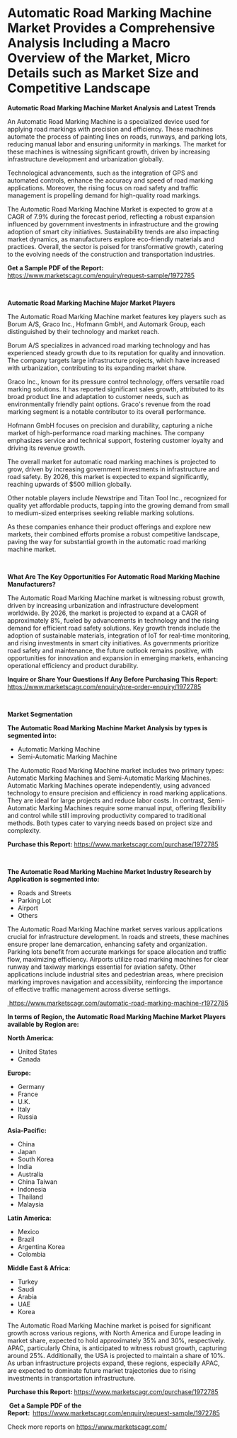 <p><h1>Automatic Road Marking Machine Market Provides a Comprehensive Analysis Including a Macro Overview of the Market, Micro Details such as Market Size and Competitive Landscape</h1></p><p><strong>Automatic Road Marking Machine Market Analysis and Latest Trends</strong></p>
<p><p>An Automatic Road Marking Machine is a specialized device used for applying road markings with precision and efficiency. These machines automate the process of painting lines on roads, runways, and parking lots, reducing manual labor and ensuring uniformity in markings. The market for these machines is witnessing significant growth, driven by increasing infrastructure development and urbanization globally. </p><p>Technological advancements, such as the integration of GPS and automated controls, enhance the accuracy and speed of road marking applications. Moreover, the rising focus on road safety and traffic management is propelling demand for high-quality road markings. </p><p>The Automatic Road Marking Machine Market is expected to grow at a CAGR of 7.9% during the forecast period, reflecting a robust expansion influenced by government investments in infrastructure and the growing adoption of smart city initiatives. Sustainability trends are also impacting market dynamics, as manufacturers explore eco-friendly materials and practices. Overall, the sector is poised for transformative growth, catering to the evolving needs of the construction and transportation industries.</p></p>
<p><strong>Get a Sample PDF of the Report:&nbsp;</strong> <a href="https://www.marketscagr.com/enquiry/request-sample/1972785?utm_campaign=3019&utm_medium=2&utm_source=Github&utm_content=ia&utm_term=10042025&utm_id=automatic-road-marking-machine">https://www.marketscagr.com/enquiry/request-sample/1972785</a></p>
<p>&nbsp;</p>
<p><strong>Automatic Road Marking Machine Major Market Players</strong></p>
<p><p>The Automatic Road Marking Machine market features key players such as Borum A/S, Graco Inc., Hofmann GmbH, and Automark Group, each distinguished by their technology and market reach. </p><p>Borum A/S specializes in advanced road marking technology and has experienced steady growth due to its reputation for quality and innovation. The company targets large infrastructure projects, which have increased with urbanization, contributing to its expanding market share.</p><p>Graco Inc., known for its pressure control technology, offers versatile road marking solutions. It has reported significant sales growth, attributed to its broad product line and adaptation to customer needs, such as environmentally friendly paint options. Graco's revenue from the road marking segment is a notable contributor to its overall performance.</p><p>Hofmann GmbH focuses on precision and durability, capturing a niche market of high-performance road marking machines. The company emphasizes service and technical support, fostering customer loyalty and driving its revenue growth.</p><p>The overall market for automatic road marking machines is projected to grow, driven by increasing government investments in infrastructure and road safety. By 2026, this market is expected to expand significantly, reaching upwards of $500 million globally.</p><p>Other notable players include Newstripe and Titan Tool Inc., recognized for quality yet affordable products, tapping into the growing demand from small to medium-sized enterprises seeking reliable marking solutions.</p><p>As these companies enhance their product offerings and explore new markets, their combined efforts promise a robust competitive landscape, paving the way for substantial growth in the automatic road marking machine market.</p></p>
<p>&nbsp;</p>
<p><strong>What Are The Key Opportunities For Automatic Road Marking Machine Manufacturers?</strong></p>
<p><p>The Automatic Road Marking Machine market is witnessing robust growth, driven by increasing urbanization and infrastructure development worldwide. By 2026, the market is projected to expand at a CAGR of approximately 8%, fueled by advancements in technology and the rising demand for efficient road safety solutions. Key growth trends include the adoption of sustainable materials, integration of IoT for real-time monitoring, and rising investments in smart city initiatives. As governments prioritize road safety and maintenance, the future outlook remains positive, with opportunities for innovation and expansion in emerging markets, enhancing operational efficiency and product durability.</p></p>
<p><strong>Inquire or Share Your Questions If Any Before Purchasing This Report:</strong> <a href="https://www.marketscagr.com/enquiry/pre-order-enquiry/1972785?utm_campaign=3019&utm_medium=2&utm_source=Github&utm_content=ia&utm_term=10042025&utm_id=automatic-road-marking-machine">https://www.marketscagr.com/enquiry/pre-order-enquiry/1972785</a></p>
<p>&nbsp;</p>
<p><strong>Market Segmentation</strong></p>
<p><strong>The Automatic Road Marking Machine Market Analysis by types is segmented into:</strong></p>
<p><ul><li>Automatic Marking Machine</li><li>Semi-Automatic Marking Machine</li></ul></p>
<p><p>The Automatic Road Marking Machine market includes two primary types: Automatic Marking Machines and Semi-Automatic Marking Machines. Automatic Marking Machines operate independently, using advanced technology to ensure precision and efficiency in road marking applications. They are ideal for large projects and reduce labor costs. In contrast, Semi-Automatic Marking Machines require some manual input, offering flexibility and control while still improving productivity compared to traditional methods. Both types cater to varying needs based on project size and complexity.</p></p>
<p><strong>Purchase this Report:&nbsp;</strong><a href="https://www.marketscagr.com/purchase/1972785?utm_campaign=3019&utm_medium=2&utm_source=Github&utm_content=ia&utm_term=10042025&utm_id=automatic-road-marking-machine">https://www.marketscagr.com/purchase/1972785</a></p>
<p>&nbsp;</p>
<p><strong>The Automatic Road Marking Machine Market Industry Research by Application is segmented into:</strong></p>
<p><ul><li>Roads and Streets</li><li>Parking Lot</li><li>Airport</li><li>Others</li></ul></p>
<p><p>The Automatic Road Marking Machine market serves various applications crucial for infrastructure development. In roads and streets, these machines ensure proper lane demarcation, enhancing safety and organization. Parking lots benefit from accurate markings for space allocation and traffic flow, maximizing efficiency. Airports utilize road marking machines for clear runway and taxiway markings essential for aviation safety. Other applications include industrial sites and pedestrian areas, where precision marking improves navigation and accessibility, reinforcing the importance of effective traffic management across diverse settings.</p></p>
<p><a href="https://www.marketscagr.com/automatic-road-marking-machine-r1972785?utm_campaign=3019&utm_medium=2&utm_source=Github&utm_content=ia&utm_term=10042025&utm_id=automatic-road-marking-machine">&nbsp;https://www.marketscagr.com/automatic-road-marking-machine-r1972785</a></p>
<p><strong>In terms of Region, the Automatic Road Marking Machine Market Players available by Region are:</strong></p>
<p>
    <p> <strong> North America: </strong>
        <ul>
            <li>United States</li>
            <li>Canada</li>
        </ul>
        </p> 
    <p> <strong> Europe: </strong>
        <ul>
            <li>Germany</li>
            <li>France</li>
            <li>U.K.</li>
            <li>Italy</li>
            <li>Russia</li>
        </ul>
        </p> 
    <p> <strong> Asia-Pacific: </strong>
        <ul>
            <li>China</li>
            <li>Japan</li>
            <li>South Korea</li>
            <li>India</li>
            <li>Australia</li>
            <li>China Taiwan</li>
            <li>Indonesia</li>
            <li>Thailand</li>
            <li>Malaysia</li>
        </ul>
        </p> 
    <p> <strong> Latin America: </strong>
        <ul>
            <li>Mexico</li>
            <li>Brazil</li>
            <li>Argentina Korea</li>
            <li>Colombia</li>
        </ul>
        </p> 
    <p> <strong> Middle East & Africa: </strong>
        <ul>
            <li>Turkey</li>
            <li>Saudi</li>
            <li>Arabia</li>
            <li>UAE</li>
            <li>Korea</li>
        </ul>
    </p>
    </p>
<p><p>The Automatic Road Marking Machine market is poised for significant growth across various regions, with North America and Europe leading in market share, expected to hold approximately 35% and 30%, respectively. APAC, particularly China, is anticipated to witness robust growth, capturing around 25%. Additionally, the USA is projected to maintain a share of 10%. As urban infrastructure projects expand, these regions, especially APAC, are expected to dominate future market trajectories due to rising investments in transportation infrastructure.</p></p>
<p><strong>Purchase this Report: </strong><a href="https://www.marketscagr.com/purchase/1972785?utm_campaign=3019&utm_medium=2&utm_source=Github&utm_content=ia&utm_term=10042025&utm_id=automatic-road-marking-machine">https://www.marketscagr.com/purchase/1972785</a></p>
<p>&nbsp;<strong>Get a Sample PDF of the Report:&nbsp;&nbsp;</strong><a href="https://www.marketscagr.com/enquiry/request-sample/1972785?utm_campaign=3019&utm_medium=2&utm_source=Github&utm_content=ia&utm_term=10042025&utm_id=automatic-road-marking-machine">https://www.marketscagr.com/enquiry/request-sample/1972785</a></p>
<p><strong></strong></p>
<p>Check more reports on <a href="https://www.marketscagr.com/?utm_campaign=3019&utm_medium=2&utm_source=Github&utm_content=ia&utm_term=10042025&utm_id=automatic-road-marking-machine">https://www.marketscagr.com/</a></p>
